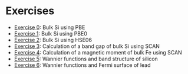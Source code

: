 # Exercises

 - [Exercise 0](exercise0/README.md): Bulk Si using PBE
 - [Exercise 1](exercise1/README.md): Bulk Si using PBE0
 - [Exercise 2](exercise2/README.md): Bulk Si using HSE06
 - [Exercise 3](exercise3/README.md): Calculation of a band gap of bulk Si using SCAN
 - [Exercise 4](exercise4/README.md): Calculation of a magnetic moment of bulk Fe using SCAN
 - [Exercise 5](exercise5/README.md): Wannier functions and band structure of silicon
 - [Exercise 6](exercise6/README.md): Wannier functions and Fermi surface of lead

